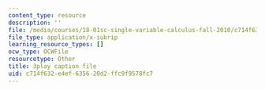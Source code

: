 ```yaml
---
content_type: resource
description: ''
file: /media/courses/18-01sc-single-variable-calculus-fall-2010/c714f632e4ef635620d2ffc9f9578fc7_R9a_NHXrBcg.srt
file_type: application/x-subrip
learning_resource_types: []
ocw_type: OCWFile
resourcetype: Other
title: 3play caption file
uid: c714f632-e4ef-6356-20d2-ffc9f9578fc7
---
```

